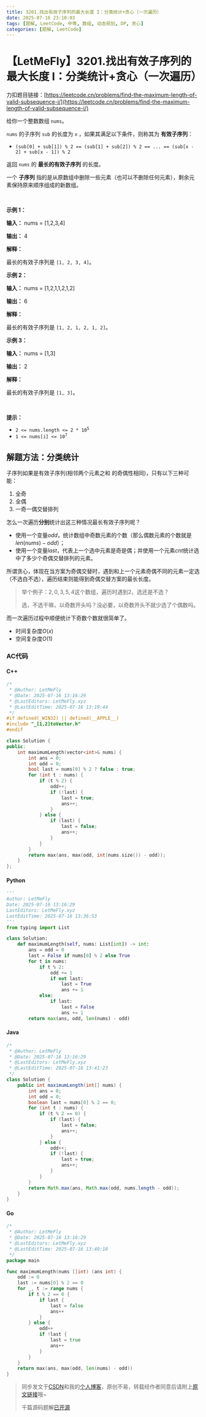 ```yaml
---
title: 3201.找出有效子序列的最大长度 I：分类统计+贪心（一次遍历）
date: 2025-07-16 23:10:03
tags: [题解, LeetCode, 中等, 数组, 动态规划, DP, 贪心]
categories: [题解, LeetCode]
---
```


# 【LetMeFly】3201.找出有效子序列的最大长度 I：分类统计+贪心（一次遍历）

力扣题目链接：[https://leetcode.cn/problems/find-the-maximum-length-of-valid-subsequence-i/](https://leetcode.cn/problems/find-the-maximum-length-of-valid-subsequence-i/)

<p>给你一个整数数组 <code>nums</code>。</p>

<p><code>nums</code> 的子序列 <code>sub</code> 的长度为 <code>x</code> ，如果其满足以下条件，则称其为 <strong>有效子序列</strong>：</p>

<ul>
	<li><code>(sub[0] + sub[1]) % 2 == (sub[1] + sub[2]) % 2 == ... == (sub[x - 2] + sub[x - 1]) % 2</code></li>
</ul>

<p>返回 <code>nums</code> 的 <strong>最长的有效子序列</strong> 的长度。</p>

<p>一个&nbsp;<strong>子序列</strong>&nbsp;指的是从原数组中删除一些元素（也可以不删除任何元素），剩余元素保持原来顺序组成的新数组。</p>

<p>&nbsp;</p>

<p><strong class="example">示例 1：</strong></p>

<div class="example-block">
<p><strong>输入：</strong> <span class="example-io">nums = [1,2,3,4]</span></p>

<p><strong>输出：</strong> <span class="example-io">4</span></p>

<p><strong>解释：</strong></p>

<p>最长的有效子序列是 <code>[1, 2, 3, 4]</code>。</p>
</div>

<p><strong class="example">示例 2：</strong></p>

<div class="example-block">
<p><strong>输入：</strong> <span class="example-io">nums = [1,2,1,1,2,1,2]</span></p>

<p><strong>输出：</strong> 6</p>

<p><strong>解释：</strong></p>

<p>最长的有效子序列是 <code>[1, 2, 1, 2, 1, 2]</code>。</p>
</div>

<p><strong class="example">示例 3：</strong></p>

<div class="example-block">
<p><strong>输入：</strong> <span class="example-io">nums = [1,3]</span></p>

<p><strong>输出：</strong> <span class="example-io">2</span></p>

<p><strong>解释：</strong></p>

<p>最长的有效子序列是 <code>[1, 3]</code>。</p>
</div>

<p>&nbsp;</p>

<p><strong>提示：</strong></p>

<ul>
	<li><code>2 &lt;= nums.length &lt;= 2 * 10<sup>5</sup></code></li>
	<li><code>1 &lt;= nums[i] &lt;= 10<sup>7</sup></code></li>
</ul>


    
## 解题方法：分类统计

子序列如果是有效子序列(相邻两个元素之和 的奇偶性相同)，只有以下三种可能：

1. 全奇
2. 全偶
3. 一奇一偶交替排列

怎么一次遍历**分别**统计出这三种情况最长有效子序列呢？

+ 使用一个变量$odd$，统计数组中奇数元素的个数（那么偶数元素的个数就是$len(nums) - odd$）； 
+ 使用一个变量$last$，代表上一个选中元素是奇是偶；并使用一个元素$cnt$统计选中了多少个奇偶交替排列的元素。

所谓贪心，体现在当方案为奇偶交替时，遇到和上一个元素奇偶不同的元素一定选（不选白不选），遍历结束则能得到奇偶交替方案的最长长度。

> 举个例子：$2, 0, 3, 5, 4$这个数组，遍历时遇到2，选还是不选？
>
> 选，不选干嘛<span title="愣着啊">，</span>以奇数开头吗？没必要，以奇数开头不就少选了个偶数吗。

而一次遍历过程中顺便统计下奇数个数就很简单了。

+ 时间复杂度$O(x)$
+ 空间复杂度$O(1)$

### AC代码

#### C++

```cpp
/*
 * @Author: LetMeFly
 * @Date: 2025-07-16 13:16:29
 * @LastEditors: LetMeFly.xyz
 * @LastEditTime: 2025-07-16 13:19:44
 */
#if defined(_WIN32) || defined(__APPLE__)
#include "_[1,2]toVector.h"
#endif

class Solution {
public:
    int maximumLength(vector<int>& nums) {
        int ans = 0;
        int odd = 0;
        bool last = nums[0] % 2 ? false : true;
        for (int t : nums) {
            if (t % 2) {
                odd++;
                if (!last) {
                    last = true;
                    ans++;
                }
            } else {
                if (last) {
                    last = false;
                    ans++;
                }
            }
        }
        return max(ans, max(odd, int(nums.size()) - odd));
    }
};
```

#### Python

```python
'''
Author: LetMeFly
Date: 2025-07-16 13:16:29
LastEditors: LetMeFly.xyz
LastEditTime: 2025-07-16 13:36:53
'''
from typing import List

class Solution:
    def maximumLength(self, nums: List[int]) -> int:
        ans = odd = 0
        last = False if nums[0] % 2 else True
        for t in nums:
            if t % 2:
                odd += 1
                if not last:
                    last = True
                    ans += 1
            else:
                if last:
                    last = False
                    ans += 1
        return max(ans, odd, len(nums) - odd)
```

#### Java

```java
/*
 * @Author: LetMeFly
 * @Date: 2025-07-16 13:16:29
 * @LastEditors: LetMeFly.xyz
 * @LastEditTime: 2025-07-16 13:41:23
 */
class Solution {
    public int maximumLength(int[] nums) {
        int ans = 0;
        int odd = 0;
        boolean last = nums[0] % 2 == 0;
        for (int t : nums) {
            if (t % 2 == 0) {
                if (last) {
                    last = false;
                    ans++;
                }
            } else {
                odd++;
                if (!last) {
                    last = true;
                    ans++;
                }
            }
        }
        return Math.max(ans, Math.max(odd, nums.length - odd));
    }
}
```

#### Go

```go
/*
 * @Author: LetMeFly
 * @Date: 2025-07-16 13:16:29
 * @LastEditors: LetMeFly.xyz
 * @LastEditTime: 2025-07-16 13:40:18
 */
package main

func maximumLength(nums []int) (ans int) {
    odd := 0
    last := nums[0] % 2 == 0
    for _, t := range nums {
        if t % 2 == 0 {
            if last {
                last = false
                ans++
            }
        } else {
            odd++
            if !last {
                last = true
                ans++
            }
        }
    }
    return max(ans, max(odd, len(nums) - odd))
}
```

> 同步发文于[CSDN](https://letmefly.blog.csdn.net/article/details/149409629)和我的[个人博客](https://blog.letmefly.xyz/)，原创不易，转载经作者同意后请附上[原文链接](https://blog.letmefly.xyz/2025/07/16/LeetCode%203201.%E6%89%BE%E5%87%BA%E6%9C%89%E6%95%88%E5%AD%90%E5%BA%8F%E5%88%97%E7%9A%84%E6%9C%80%E5%A4%A7%E9%95%BF%E5%BA%A6I/)哦~
>
> 千篇源码题解[已开源](https://github.com/LetMeFly666/LeetCode)
